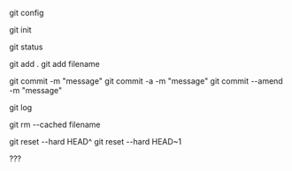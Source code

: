 git config

git init

git status

git add .
git add filename

git commit -m "message"
git commit -a -m "message" <!-- git add + git commit -->
git commit --amend -m "message"

git log

git rm --cached filename

git reset --hard HEAD^
git reset --hard HEAD~1

???
